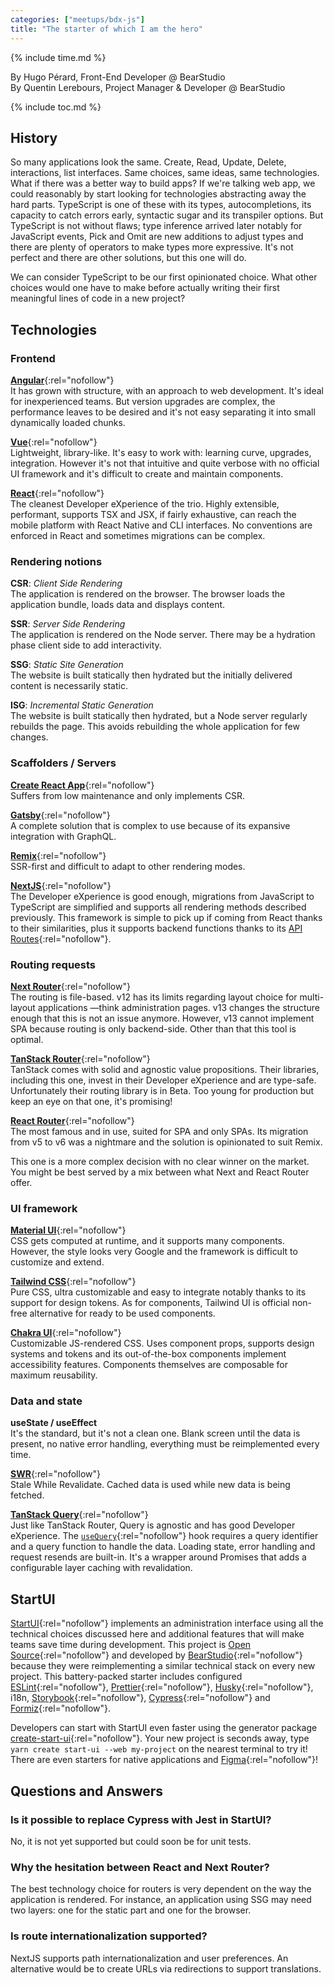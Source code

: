 ```yaml
---
categories: ["meetups/bdx-js"]
title: "The starter of which I am the hero"
---
```


{% include time.md %}

By Hugo Pérard, Front-End Developer @ BearStudio  
By Quentin Lerebours, Project Manager & Developer @ BearStudio

{% include toc.md %}

## History

So many applications look the same. Create, Read, Update, Delete, interactions, list interfaces. Same choices, same
ideas, same technologies. What if there was a better way to build apps? If we're talking web app, we could reasonably by
start looking for technologies abstracting away the hard parts. TypeScript is one of these with its types,
autocompletions, its capacity to catch errors early, syntactic sugar and its transpiler options. But TypeScript is not
without flaws; type inference arrived later notably for JavaScript events, Pick and Omit are new additions to adjust
types and there are plenty of operators to make types more expressive. It's not perfect and there are other solutions,
but this one will do.

We can consider TypeScript to be our first opinionated choice. What other choices would one have to make before actually
writing their first meaningful lines of code in a new project?

## Technologies
### Frontend

[**Angular**](https://angular.io/){:rel="nofollow"}  
It has grown with structure, with an approach to web development. It's ideal for inexperienced teams. But version
upgrades are complex, the performance leaves to be desired and it's not easy separating it into small dynamically loaded
chunks.

[**Vue**](https://vuejs.org/){:rel="nofollow"}  
Lightweight, library-like. It's easy to work with: learning curve, upgrades, integration. However it's not that
intuitive and quite verbose with no official UI framework and it's difficult to create and maintain components.

[**React**](https://react.dev/){:rel="nofollow"}  
The cleanest Developer eXperience of the trio. Highly extensible, performant, supports TSX and JSX, if fairly
exhaustive, can reach the mobile platform with React Native and CLI interfaces. No conventions are enforced in React and
sometimes migrations can be complex.

### Rendering notions

**CSR**: _Client Side Rendering_  
The application is rendered on the browser. The browser loads the application bundle, loads data and displays content.

**SSR**: _Server Side Rendering_  
The application is rendered on the Node server. There may be a hydration phase client side to add interactivity.

**SSG**: _Static Site Generation_  
The website is built statically then hydrated but the initially delivered content is necessarily static.

**ISG**: _Incremental Static Generation_  
The website is built statically then hydrated, but a Node server regularly rebuilds the page. This avoids rebuilding the
whole application for few changes.

### Scaffolders / Servers

[**Create React App**](https://create-react-app.dev/){:rel="nofollow"}  
Suffers from low maintenance and only implements CSR.

[**Gatsby**](https://www.gatsbyjs.com/){:rel="nofollow"}  
A complete solution that is complex to use because of its expansive integration with GraphQL.

[**Remix**](https://remix.run/){:rel="nofollow"}  
SSR-first and difficult to adapt to other rendering modes.

[**NextJS**](https://nextjs.org/){:rel="nofollow"}  
The Developer eXperience is good enough, migrations from JavaScript to TypeScript are simplified and supports all
rendering methods described previously. This framework is simple to pick up if coming from React thanks to their
similarities, plus it supports backend functions thanks to its [API Routes](https://nextjs.org/docs/pages/building-your-application/routing/api-routes){:rel="nofollow"}.

### Routing requests

[**Next Router**](https://nextjs.org/docs/pages/building-your-application/routing){:rel="nofollow"}  
The routing is file-based. v12 has its limits regarding layout choice for multi-layout applications —think
administration pages. v13 changes the structure enough that this is not an issue anymore. However, v13 cannot implement
SPA because routing is only backend-side. Other than that this tool is optimal.

[**TanStack Router**](https://tanstack.com/router/v1){:rel="nofollow"}  
TanStack comes with solid and agnostic value propositions. Their libraries, including this one, invest in their
Developer eXperience and are type-safe. Unfortunately their routing library is in Beta. Too young for production but
keep an eye on that one, it's promising!

[**React Router**](https://reactrouter.com/en/main){:rel="nofollow"}  
The most famous and in use, suited for SPA and only SPAs. Its migration from v5 to v6 was a nightmare and the solution
is opinionated to suit Remix.

This one is a more complex decision with no clear winner on the market. You might be best served by a mix between what
Next and React Router offer.

### UI framework

[**Material UI**](https://m3.material.io/){:rel="nofollow"}  
CSS gets computed at runtime, and it supports many components. However, the style looks very Google and the framework is
difficult to customize and extend.

[**Tailwind CSS**](https://tailwindcss.com/){:rel="nofollow"}  
Pure CSS, ultra customizable and easy to integrate notably thanks to its support for design tokens. As for components,
Tailwind UI is official non-free alternative for ready to be used components.

[**Chakra UI**](https://chakra-ui.com/){:rel="nofollow"}  
Customizable JS-rendered CSS. Uses component props, supports design systems and tokens and its out-of-the-box components
implement accessibility features. Components themselves are composable for maximum reusability.

### Data and state

**useState / useEffect**  
It's the standard, but it's not a clean one. Blank screen until the data is present, no native error handling,
everything must be reimplemented every time.

[**SWR**](https://swr.vercel.app/){:rel="nofollow"}  
Stale While Revalidate. Cached data is used while new data is being fetched.

[**TanStack Query**](https://tanstack.com/query/latest){:rel="nofollow"}  
Just like TanStack Router, Query is agnostic and has good Developer eXperience. The [`useQuery`](https://tanstack.com/query/latest/docs/react/reference/useQuery){:rel="nofollow"}
hook requires a query identifier and a query function to handle the data. Loading state, error handling and request
resends are built-in. It's a wrapper around Promises that adds a configurable layer caching with revalidation.

## StartUI

[StartUI]({:rel="nofollow"}){:rel="nofollow"} implements an administration interface using all the technical choices
discussed here and additional features that will make teams save time during development. This project is [Open Source](https://github.com/BearStudio/start-ui-web){:rel="nofollow"}
and developed by [BearStudio](https://www.bearstudio.fr/){:rel="nofollow"} because they were reimplementing a similar
technical stack on every new project. This battery-packed starter includes configured [ESLint](https://eslint.org/){:rel="nofollow"},
[Prettier](https://prettier.io/){:rel="nofollow"}, [Husky](https://typicode.github.io/husky/){:rel="nofollow"}, i18n, [Storybook](https://storybook.js.org/){:rel="nofollow"},
[Cypress](https://www.cypress.io/){:rel="nofollow"} and [Formiz](https://formiz-react.com/){:rel="nofollow"}.

Developers can start with StartUI even faster using the generator package [create-start-ui](https://www.npmjs.com/package/create-start-ui){:rel="nofollow"}.
Your new project is seconds away, type `yarn create start-ui --web my-project` on the nearest terminal to try it! There
are even starters for native applications and [Figma](https://www.figma.com/){:rel="nofollow"}!

## Questions and Answers

### Is it possible to replace Cypress with Jest in StartUI?

No, it is not yet supported but could soon be for unit tests.

### Why the hesitation between React and Next Router?

The best technology choice for routers is very dependent on the way the application is rendered. For instance, an
application using SSG may need two layers: one for the static part and one for the browser.

### Is route internationalization supported?

NextJS supports path internationalization and user preferences. An alternative would be to create URLs via
redirections to support translations.
